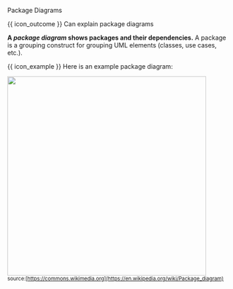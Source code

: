 <span id="title">Package Diagrams</span>

<span id="prereqs"></span>

<span id="outcomes">{{ icon_outcome }} Can explain package diagrams</span>

<div id="body">

**A _package diagram_ shows packages and their dependencies.** A package is a grouping construct for grouping UML elements (classes, use cases, etc.).

<tip-box> 

{{ icon_example }} Here is an example package diagram:

<img src="{{baseUrl}}/modeling/modelingStructures/packageDiagrams/images/diagram.png" height="450" /><br>
<sub>source:[https://commons.wikimedia.org](https://en.wikipedia.org/wiki/Package_diagram)</sub>

</tip-box>

</div>

<div id="extras">
</div>
